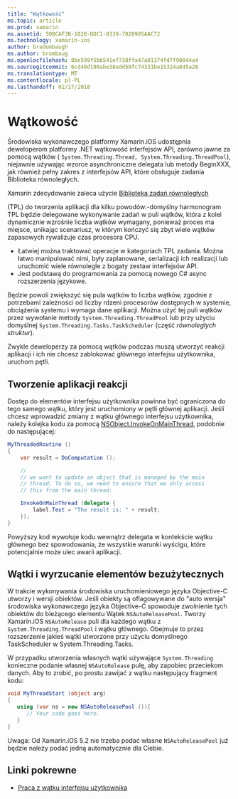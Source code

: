 ```yaml
---
title: "Wątkowość"
ms.topic: article
ms.prod: xamarin
ms.assetid: 50BCAF3B-1020-DDC1-0339-7028985AAC72
ms.technology: xamarin-ios
author: bradumbaugh
ms.author: brumbaug
ms.openlocfilehash: 8be599f5b6541ef738ffa47a01374fd7f90044a4
ms.sourcegitcommit: 6cd40d190abe38edd50fc74331be15324a845a28
ms.translationtype: MT
ms.contentlocale: pl-PL
ms.lasthandoff: 02/27/2018
---
```

# <a name="threading"></a>Wątkowość

Środowiska wykonawczego platformy Xamarin.iOS udostępnia deweloperom platformy .NET wątkowość interfejsów API, zarówno jawne za pomocą wątków ( `System.Threading.Thread, System.Threading.ThreadPool`), niejawnie używając wzorce asynchroniczne delegata lub metody BeginXXX, jak również pełny zakres z interfejsów API, które obsługuje zadania Biblioteka równoległych.



Xamarin zdecydowanie zaleca użycie [Biblioteka zadań równoległych](http://msdn.microsoft.com/en-us/library/dd460717.aspx)

 (TPL) do tworzenia aplikacji dla kilku powodów:-domyślny harmonogram TPL będzie delegowane wykonywanie zadań w puli wątków, która z kolei dynamicznie wzrośnie liczba wątków wymagany, ponieważ proces ma miejsce, unikając scenariusz, w którym kończyć się zbyt wiele wątków zapasowych rywalizuje czas procesora CPU. 
-  Łatwiej można traktować operacje w kategoriach TPL zadania. Można łatwo manipulować nimi, były zaplanowane, serializacji ich realizacji lub uruchomić wiele równolegle z bogaty zestaw interfejsów API. 
-  Jest podstawą do programowania za pomocą nowego C# async rozszerzenia językowe. 


Będzie powoli zwiększyć się pula wątków to liczba wątków, zgodnie z potrzebami zależności od liczby rdzeni procesorów dostępnych w systemie, obciążenia systemu i wymaga dane aplikacji. Można użyć tej puli wątków przez wywołanie metody `System.Threading.ThreadPool` lub przy użyciu domyślnej `System.Threading.Tasks.TaskScheduler` (część *równoległych struktur*).

Zwykle deweloperzy za pomocą wątków podczas muszą utworzyć reakcji aplikacji i ich nie chcesz zablokować głównego interfejsu użytkownika, uruchom pętli.

 <a name="Developing_Responsive_Applications" />


## <a name="developing-responsive-applications"></a>Tworzenie aplikacji reakcji

Dostęp do elementów interfejsu użytkownika powinna być ograniczona do tego samego wątku, który jest uruchomiony w pętli głównej aplikacji. Jeśli chcesz wprowadzić zmiany z wątku głównego interfejsu użytkownika, należy kolejka kodu za pomocą [NSObject.InvokeOnMainThread](https://developer.xamarin.com/api/type/Foundation.NSObject/), podobnie do następującej:

```csharp
MyThreadedRoutine ()  
{  
    var result = DoComputation ();  

    //
    // we want to update an object that is managed by the main
    // thread; To do so, we need to ensure that we only access
    // this from the main thread:

    InvokeOnMainThread (delegate {  
        label.Text = "The result is: " + result;  
    });
}
```

Powyższy kod wywołuje kodu wewnątrz delegata w kontekście wątku głównego bez spowodowania, że wszystkie warunki wyścigu, które potencjalnie może ulec awarii aplikacji.

 <a name="Threading_and_Garbage_Collection" />


## <a name="threading-and-garbage-collection"></a>Wątki i wyrzucanie elementów bezużytecznych

W trakcie wykonywania środowiska uruchomieniowego języka Objective-C utworzy i wersji obiektów. Jeśli obiekty są oflagowywane do "auto wersja" środowiska wykonawczego języka Objective-C spowoduje zwolnienie tych obiektów do bieżącego elementu Wątek `NSAutoReleasePool`. Tworzy Xamarin.iOS `NSAutoRelease` puli dla każdego wątku z `System.Threading.ThreadPool` i wątku głównego. Obejmuje to przez rozszerzenie jakieś wątki utworzone przy użyciu domyślnego TaskScheduler w System.Threading.Tasks.

W przypadku utworzenia własnych wątki używające `System.Threading` konieczne podanie własnej `NSAutoRelease` pulę, aby zapobiec przeciekom danych. Aby to zrobić, po prostu zawijać z wątku następujący fragment kodu:

```csharp
void MyThreadStart (object arg)
{
   using (var ns = new NSAutoReleasePool ()){
      // Your code goes here.
   }
}
```

Uwaga: Od Xamarin.iOS 5.2 nie trzeba podać własne `NSAutoReleasePool` już będzie należy podać jedną automatycznie dla Ciebie.


## <a name="related-links"></a>Linki pokrewne

- [Praca z wątku interfejsu użytkownika](~/ios/user-interface/ios-ui/ui-thread.md)
